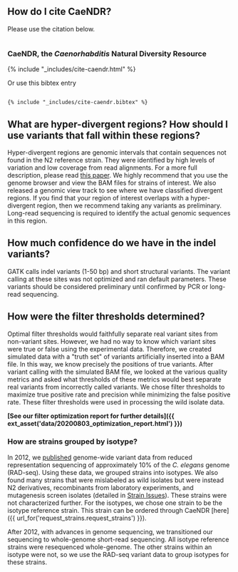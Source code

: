 ## How do I cite CaeNDR?

Please use the citation below.

<div class="card mb-3">
  <div class="row g-2">
    <div class="col-md-4">
      <a href="https://andersenlab.org/publications/2016CookOxford.pdf" target="_blank">
            <img class="d-block img-fluid rounded mx-auto" src="{{ ext_asset('img/2016CookOxford.thumb.png') }}" alt="">
            </a>
    </div>
    <div class="col-md-8 ps-3">
      <div class="card-body">
        <h3 class="h5 card-title">CaeNDR, the <em>Caenorhabditis</em> Natural Diversity Resource</h3>
        <p class="card-text">
          {% include "_includes/cite-caendr.html" %}
        </p>
      </div>
    </div>
  </div>
</div>
Or use this bibtex entry
<pre><code>
{% include "_includes/cite-caendr.bibtex" %}
</code></pre>

## What are hyper-divergent regions? How should I use variants that fall within these regions? 

Hyper-divergent regions are genomic intervals that contain sequences not found in the N2 reference strain. They were identified by high levels of variation and low coverage from read alignments. For a more full description, please read [this paper](https://andersenlab.org/publications/2021LeeNatureEE.pdf). We highly recommend that you use the genome browser and view the BAM files for strains of interest. We also released a genomic view track to see where we have classified divergent regions. If you find that your region of interest overlaps with a hyper-divergent region, then we recommend taking any variants as preliminary. Long-read sequencing is required to identify the actual genomic sequences in this region.

## How much confidence do we have in the indel variants?

GATK calls indel variants (1-50 bp) and short structural variants. The variant calling at these sites was not optimized and ran default parameters. These variants should be considered preliminary until confirmed by PCR or long-read sequencing.

## How were the filter thresholds determined?

Optimal filter thresholds would faithfully separate real variant sites from non-variant sites. However, we had no way to know which variant sites were true or false using the experimental data. Therefore, we created simulated data with a "truth set" of variants artificially inserted into a BAM file. In this way, we know precisely the positions of true variants. After variant calling with the simulated BAM file, we looked at the various quality metrics and asked what thresholds of these metrics would best separate real variants from incorrectly called variants. We chose filter thresholds to maximize true positive rate and precision while minimizing the false positive rate. These filter thresholds were used in processing the wild isolate data.

**[See our filter optimization report for further details]({{ ext_asset('data/20200803_optimization_report.html') }})**

### How are strains grouped by isotype?

In 2012, we [published](http://dx.doi.org/10.1038/ng.1050) genome-wide variant data from reduced representation sequencing of approximately 10% of the *C. elegans* genome (RAD-seq). Using these data, we grouped strains into isotypes. We also found many strains that were mislabeled as wild isolates but were instead N2 derivatives, recombinants from laboratory experiments, and mutagenesis screen isolates (detailed in [Strain Issues](/)). These strains were not characterized further. For the isotypes, we chose one strain to be the isotype reference strain. This strain can be ordered through CaeNDR [here]({{ url_for('request_strains.request_strains') }}).

After 2012, with advances in genome sequencing, we transitioned our sequencing to whole-genome short-read sequencing.
All isotype reference strains were resequenced whole-genome.  The other strains within an isotype were not,
so we use the RAD-seq variant data to group isotypes for these strains.
